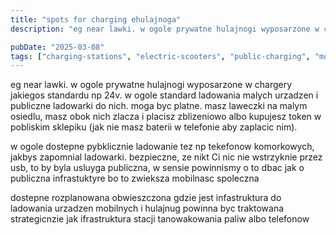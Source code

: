 ```yaml
---
title: "spots for charging ehulajnoga"
description: "eg near lawki. w ogole prywatne hulajnogi wyposarzone w chargery jakiegos standardu np 24v. w ogole standard ladowania malych urzadzen i publiczne ladowarki do ..."

pubDate: "2025-03-08"
tags: ["charging-stations", "electric-scooters", "public-charging", "mobile-devices", "innovation", "urban-infrastructure", "community-service"]
---
```


eg near lawki. w ogole prywatne hulajnogi wyposarzone w chargery jakiegos standardu np 24v. w ogole standard ladowania malych urzadzen i publiczne ladowarki do nich. moga byc platne. masz laweczki na malym osiedlu, masz obok nich zlacza i placisz zblizeniowo albo kupujesz token w pobliskim sklepiku (jak nie masz baterii w telefonie aby zaplacic nim). 

w ogole dostepne pybklicznie ladowanie tez np tekefonow komorkowych, jakbys zapomnial ladowarki. bezpieczne, ze nikt Ci nic nie wstrzyknie przez usb, to by byla usluyga publiczna, w sensie powinnismy o to dbac jak o publiczna infrastuktyre bo to zwieksza mobilnasc spoleczna

dostepne rozplanowana obwieszczona gdzie jest infastruktura do ladowania urzadzen mobilnych i hulajnug powinna byc traktowana strategicnzie jak ifrastruktura stacji tanowakowania paliw albo telefonow
